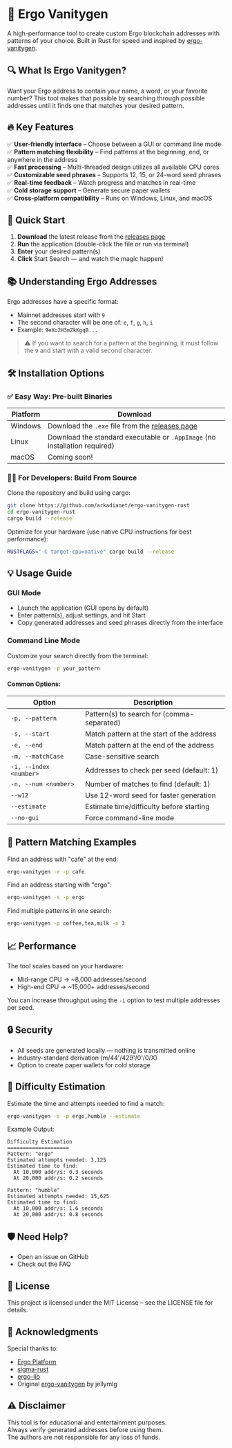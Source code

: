 # 🚀 Ergo Vanitygen

A high-performance tool to create custom Ergo blockchain addresses with patterns of your choice. Built in Rust for speed and inspired by [ergo-vanitygen](https://github.com/jellymlg/ergo-vanitygen).

## 🔍 What Is Ergo Vanitygen?

Want your Ergo address to contain your name, a word, or your favorite number? This tool makes that possible by searching through possible addresses until it finds one that matches your desired pattern.

## 🔥 Key Features

✅ **User-friendly interface** – Choose between a GUI or command line mode  
✅ **Pattern matching flexibility** – Find patterns at the beginning, end, or anywhere in the address  
✅ **Fast processing** – Multi-threaded design utilizes all available CPU cores  
✅ **Customizable seed phrases** – Supports 12, 15, or 24-word seed phrases  
✅ **Real-time feedback** – Watch progress and matches in real-time  
✅ **Cold storage support** – Generate secure paper wallets  
✅ **Cross-platform compatibility** – Runs on Windows, Linux, and macOS  

## 🏃 Quick Start

1. **Download** the latest release from the [releases page](https://github.com/arkadianet/ergo-vanitygen/releases)
2. **Run** the application (double-click the file or run via terminal)
3. **Enter** your desired pattern(s)
4. **Click** Start Search — and watch the magic happen!

## 📚 Understanding Ergo Addresses

Ergo addresses have a specific format:

* Mainnet addresses start with `9`
* The second character will be one of: `e`, `f`, `g`, `h`, `i`
* Example: `9eXo2H3mZkKgqB...`

> ⚠️ If you want to search for a pattern at the beginning, it must follow the `9` and start with a valid second character.

## 🛠️ Installation Options

### ✅ Easy Way: Pre-built Binaries

| Platform | Download |
|----------|----------|
| Windows | Download the `.exe` file from the [releases page](https://github.com/arkadianet/ergo-vanitygen/releases) |
| Linux | Download the standard executable or `.AppImage` (no installation required) |
| macOS | Coming soon! |

### 👨‍💻 For Developers: Build From Source

Clone the repository and build using cargo:

```bash
git clone https://github.com/arkadianet/ergo-vanitygen-rust
cd ergo-vanitygen-rust
cargo build --release
```

Optimize for your hardware (use native CPU instructions for best performance):

```bash
RUSTFLAGS="-C target-cpu=native" cargo build --release
```

## 💡 Usage Guide

### GUI Mode

* Launch the application (GUI opens by default)
* Enter pattern(s), adjust settings, and hit Start
* Copy generated addresses and seed phrases directly from the interface

### Command Line Mode

Customize your search directly from the terminal:

```bash
ergo-vanitygen -p your_pattern
```

#### Common Options:

| Option | Description |
|--------|-------------|
| `-p, --pattern` | Pattern(s) to search for (comma-separated) |
| `-s, --start` | Match pattern at the start of the address |
| `-e, --end` | Match pattern at the end of the address |
| `-m, --matchCase` | Case-sensitive search |
| `-i, --index <number>` | Addresses to check per seed (default: 1) |
| `-n, --num <number>` | Number of matches to find (default: 1) |
| `--w12` | Use 12-word seed for faster generation |
| `--estimate` | Estimate time/difficulty before starting |
| `--no-gui` | Force command-line mode |

## 🧪 Pattern Matching Examples

Find an address with "cafe" at the end:

```bash
ergo-vanitygen -e -p cafe
```

Find an address starting with "ergo":

```bash
ergo-vanitygen -s -p ergo
```

Find multiple patterns in one search:

```bash
ergo-vanitygen -p coffee,tea,milk -n 3
```

## 📈 Performance

The tool scales based on your hardware:

* Mid-range CPU → ~8,000 addresses/second
* High-end CPU → ~15,000+ addresses/second

You can increase throughput using the `-i` option to test multiple addresses per seed.

## 🔒 Security

* All seeds are generated locally — nothing is transmitted online
* Industry-standard derivation (m/44'/429'/0'/0/X)
* Option to create paper wallets for cold storage

## 🎯 Difficulty Estimation

Estimate the time and attempts needed to find a match:

```bash
ergo-vanitygen -s -p ergo,humble --estimate
```

Example Output:

```
Difficulty Estimation
====================
Pattern: "ergo"
Estimated attempts needed: 3,125
Estimated time to find:
  At 10,000 addr/s: 0.3 seconds
  At 20,000 addr/s: 0.2 seconds

Pattern: "humble"
Estimated attempts needed: 15,625
Estimated time to find:
  At 10,000 addr/s: 1.6 seconds
  At 20,000 addr/s: 0.8 seconds
```

## 🛡️ Need Help?

* Open an issue on GitHub
* Check out the FAQ

## 📄 License

This project is licensed under the MIT License – see the LICENSE file for details.

## 🙌 Acknowledgments

Special thanks to:

* [Ergo Platform](https://ergoplatform.org/)
* [sigma-rust](https://github.com/ergoplatform/sigma-rust)
* [ergo-lib](https://github.com/ergoplatform/sigma-rust/tree/develop/ergo-lib)
* Original [ergo-vanitygen](https://github.com/jellymlg/ergo-vanitygen) by jellymlg

## ⚠️ Disclaimer

This tool is for educational and entertainment purposes.  
Always verify generated addresses before using them.  
The authors are not responsible for any loss of funds. 
